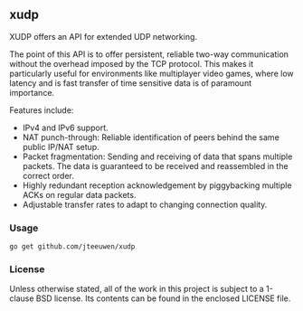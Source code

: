 ## xudp

XUDP offers an API for extended UDP networking.

The point of this API is to offer persistent, reliable two-way communication
without the overhead imposed by the TCP protocol. This makes it particularly
useful for environments like multiplayer video games, where low latency and is
fast transfer of time sensitive data is of paramount importance.

Features include:

* IPv4 and IPv6 support.
* NAT punch-through: Reliable identification of peers behind the same
  public IP/NAT setup.
* Packet fragmentation: Sending and receiving of data that spans
  multiple packets. The data is guaranteed to be received and reassembled
  in the correct order.
* Highly redundant reception acknowledgement by piggybacking multiple
  ACKs on regular data packets.
* Adjustable transfer rates to adapt to changing connection quality.

### Usage

    go get github.com/jteeuwen/xudp


### License

Unless otherwise stated, all of the work in this project is subject to a
1-clause BSD license. Its contents can be found in the enclosed LICENSE file.

